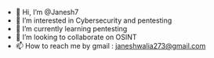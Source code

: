 - 👋 Hi, I’m @Janesh7
- 👀 I’m interested in Cybersecurity and pentesting
- 🌱 I’m currently learning pentesting
- 💞️ I’m looking to collaborate on OSINT
- 📫 How to reach me by gmail : janeshwalia273@gmail.com

<!---
Janesh7/Janesh7 is a ✨ special ✨ repository because its `README.md` (this file) appears on your GitHub profile.
You can click the Preview link to take a look at your changes.
--->
